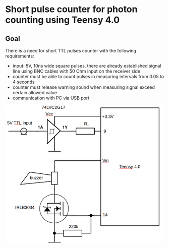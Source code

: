 # Short pulse counter for photon counting using Teensy 4.0

## Goal
There is a need for short TTL pulses counter with the following requirements:
* input: 5V, 10ns wide square pulses, there are already established signal line using BNC cables with 50 Ohm input on the receiver side
* counter must be able to count pulses in measuring intervals from 0.05 to 4 seconds
* counter must release warning sound when measuring signal exceed certain allowed value
* communication with PC via USB port

![Alt Text](https://github.com/serhiykobyakov/nanosecond-pulse-counter-using-Teensy/blob/main/circuit.png)
